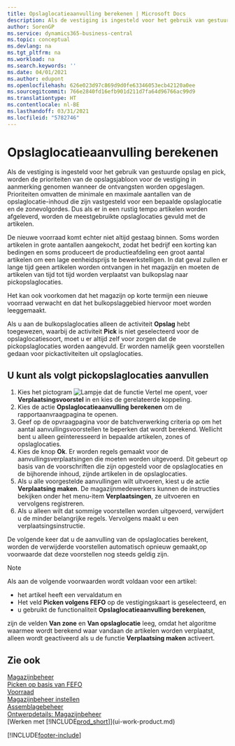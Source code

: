 ```yaml
---
title: Opslaglocatieaanvulling berekenen | Microsoft Docs
description: Als de vestiging is ingesteld voor het gebruik van gestuurde opslag en pick, worden de prioriteiten van de opslagsjabloon voor de vestiging in aanmerking genomen wanneer de ontvangsten worden opgeslagen.
author: SorenGP
ms.service: dynamics365-business-central
ms.topic: conceptual
ms.devlang: na
ms.tgt_pltfrm: na
ms.workload: na
ms.search.keywords: ''
ms.date: 04/01/2021
ms.author: edupont
ms.openlocfilehash: 626e023d97c869d9d0fe63346053ecb42120a0ee
ms.sourcegitcommit: 766e2840fd16efb901d211d7fa64d96766ac99d9
ms.translationtype: HT
ms.contentlocale: nl-BE
ms.lasthandoff: 03/31/2021
ms.locfileid: "5782746"
---
```

# <a name="calculate-bin-replenishment"></a>Opslaglocatieaanvulling berekenen
Als de vestiging is ingesteld voor het gebruik van gestuurde opslag en pick, worden de prioriteiten van de opslagsjabloon voor de vestiging in aanmerking genomen wanneer de ontvangsten worden opgeslagen. Prioriteiten omvatten de minimale en maximale aantallen van de opslaglocatie-inhoud die zijn vastgesteld voor een bepaalde opslaglocatie en de zonevolgordes. Dus als er in een rustig tempo artikelen worden afgeleverd, worden de meestgebruikte opslaglocaties gevuld met de artikelen.  

De nieuwe voorraad komt echter niet altijd gestaag binnen. Soms worden artikelen in grote aantallen aangekocht, zodat het bedrijf een korting kan bedingen en soms produceert de productieafdeling een groot aantal artikelen om een lage eenheidsprijs te bewerkstelligen. In dat geval zullen er lange tijd geen artikelen worden ontvangen in het magazijn en moeten de artikelen van tijd tot tijd worden verplaatst van bulkopslag naar pickopslaglocaties.  

Het kan ook voorkomen dat het magazijn op korte termijn een nieuwe voorraad verwacht en dat het bulkopslaggebied hiervoor moet worden leeggemaakt.  

Als u aan de bulkopslaglocaties alleen de activiteit **Opslag** hebt toegewezen, waarbij de activiteit **Pick** is niet geselecteerd voor de opslaglocatiesoort, moet u er altijd zelf voor zorgen dat de pickopslaglocaties worden aangevuld. Er worden namelijk geen voorstellen gedaan voor pickactiviteiten uit opslaglocaties.  

## <a name="to-replenish-pick-bins"></a>U kunt als volgt pickopslaglocaties aanvullen  
1.  Kies het pictogram ![Lampje dat de functie Vertel me opent](media/ui-search/search_small.png "Vertel me wat u wilt doen"), voer **Verplaatsingsvoorstel** in en kies de gerelateerde koppeling.  
2.  Kies de actie **Opslaglocatieaanvulling berekenen** om de rapportaanvraagpagina te openen.  
3.  Geef op de opvraagpagina voor de batchverwerking criteria op om het aantal aanvullingsvoorstellen te beperken dat wordt berekend. Wellicht bent u alleen geïnteresseerd in bepaalde artikelen, zones of opslaglocaties.  
4.  Kies de knop **Ok**. Er worden regels gemaakt voor de aanvullingsverplaatsingen die moeten worden uitgevoerd. Dit gebeurt op basis van de voorschriften die zijn opgesteld voor de opslaglocaties en de bijhorende inhoud, zijnde artikelen in de opslaglocaties.  
5.  Als u alle voorgestelde aanvullingen wilt uitvoeren, kiest u de actie **Verplaatsing maken**. De magazijnmedewerkers kunnen de instructies bekijken onder het menu-item **Verplaatsingen**, ze uitvoeren en vervolgens registreren.  
6.  Als u alleen wilt dat sommige voorstellen worden uitgevoerd, verwijdert u de minder belangrijke regels. Vervolgens maakt u een verplaatsingsinstructie.  

De volgende keer dat u de aanvulling van de opslaglocaties berekent, worden de verwijderde voorstellen automatisch opnieuw gemaakt,op voorwaarde dat deze voorstellen nog steeds geldig zijn.  

> [!NOTE]  
>  Als aan de volgende voorwaarden wordt voldaan voor een artikel:  
>   
>  -   het artikel heeft een vervaldatum en  
> -   Het veld **Picken volgens FEFO** op de vestigingskaart is geselecteerd, en  
> -   u gebruikt de functionaliteit **Opslaglocatieaanvulling berekenen**,  
>   
>  zijn de velden **Van zone** en **Van opslaglocatie** leeg, omdat het algoritme waarmee wordt berekend waar vandaan de artikelen worden verplaatst, alleen wordt geactiveerd als u de functie **Verplaatsing maken** activeert.  

## <a name="see-also"></a>Zie ook  
[Magazijnbeheer](warehouse-manage-warehouse.md)  
[Picken op basis van FEFO](warehouse-picking-by-fefo.md)  
[Voorraad](inventory-manage-inventory.md)  
[Magazijnbeheer instellen](warehouse-setup-warehouse.md)     
[Assemblagebeheer](assembly-assemble-items.md)    
[Ontwerpdetails: Magazijnbeheer](design-details-warehouse-management.md)  
[Werken met [!INCLUDE[prod_short](includes/prod_short.md)]](ui-work-product.md)


[!INCLUDE[footer-include](includes/footer-banner.md)]